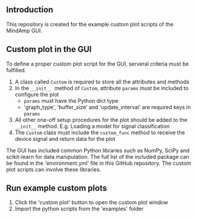 ## Introduction
This repository is created for the example custom plot scripts of the MindAmp GUI.

## Custom plot in the GUI
To define a proper custom plot script for the GUI, serveral criteria must be fulfilled.

1. A class called ```Custom``` is required to store all the attributes and methods
2. In the ```__init__ ```method of ```Custom```, attribute ```params``` must be included to configure the plot
    - ```params``` must have the Python dict type
    - 'graph_type', 'buffer_size' and 'update_interval' are required keys   in ```params```
3. All other one-off setup procedures for the plot should be added to the ```__init__``` method. E.g. Loading a model for signal classification
4. The ```Custom``` class must include the ```custom_func``` method to receive the device signal and return data for the plot

The GUI has included common Python libraries such as NumPy, SciPy and scikit-learn for data manipulation. The full list of the included package can be found in the 'environment.yml' file in this GitHub repository. The custom plot scripts can involve these libraries.

## Run example custom plots
1. Click the 'custom plot' button to open the custom plot window
2. Import the python scripts from the 'examples' folder

